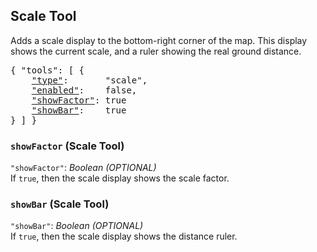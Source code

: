 ## Scale Tool

Adds a scale display to the bottom-right corner of the map.
This display shows the current scale, and a ruler showing the real ground distance.

<pre>
{ "tools": [ {
    <a href="#type-tool"        >"type"</a>:       "scale",
    <a href="#enabled-tool"     >"enabled"</a>:    false,
    <a href="#showfactor-scale-tool">"showFactor"</a>: true
    <a href="#showbar-scale-tool"   >"showBar"</a>:    true
} ] }
</pre>

### `showFactor` (Scale Tool)
`"showFactor"`: *Boolean* *(OPTIONAL)*  
If `true`, then the scale display shows the scale factor.

### `showBar` (Scale Tool)
`"showBar"`: *Boolean* *(OPTIONAL)*  
If `true`, then the scale display shows the distance ruler.

